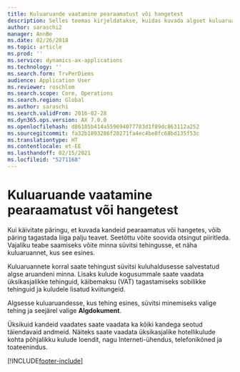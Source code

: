 ```yaml
---
title: Kuluaruande vaatamine pearaamatust või hangetest
description: Selles teemas kirjeldatakse, kuidas kuvada algset kuluaruannet, mis tehingut sisaldas.
author: saraschi2
manager: AnnBe
ms.date: 02/26/2018
ms.topic: article
ms.prod: ''
ms.service: dynamics-ax-applications
ms.technology: ''
ms.search.form: TrvPerDiems
audience: Application User
ms.reviewer: roschlom
ms.search.scope: Core, Operations
ms.search.region: Global
ms.author: saraschi
ms.search.validFrom: 2016-02-28
ms.dyn365.ops.version: AX 7.0.0
ms.openlocfilehash: d86185b414a559694077783d1f89dc863112a252
ms.sourcegitcommit: fa32b1893286f20271fa4ec4be8fc68bd135f53c
ms.translationtype: HT
ms.contentlocale: et-EE
ms.lasthandoff: 02/15/2021
ms.locfileid: "5271168"
---
```

# <a name="view-an-expense-report-from-general-ledger-or-procurement-and-sourcing"></a>Kuluaruande vaatamine pearaamatust või hangetest

Kui käivitate päringu, et kuvada kandeid pearaamatus või hangetes, võib päring tagastada liiga palju teavet. Seetõttu võite soovida otsingut piiritleda. Vajaliku teabe saamiseks võite minna süvitsi tehingusse, et näha kuluaruannet, kus see esines.

Kuluaruannete korral saate tehingust süvitsi kuluhaldusesse salvestatud algse aruandeni minna. Lisaks kulude kogusummale saate vaadata üksikasjalikke tehinguid, käibemaksu (VAT) tagastamiseks sobilikke tehinguid ja kuludele lisatud kviitungeid.

Algsesse kuluaruandesse, kus tehing esines, süvitsi minemiseks valige tehing ja seejärel valige **Algdokument**.

Üksikuid kandeid vaadates saate vaadata ka kõiki kandega seotud täiendavaid andmeid. Näiteks saate vaadata üksikasjalike hotellikulude kohta põhjalikku kulude loendit, nagu Interneti-ühendus, telefonikõned ja toateenindus.


[!INCLUDE[footer-include](../includes/footer-banner.md)]